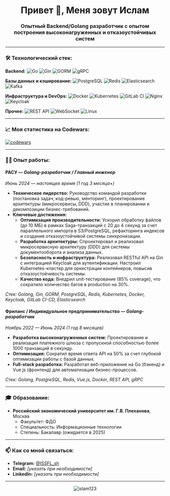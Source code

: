
<h1 align="center">Привет 👋, Меня зовут Ислам</h1>
<h3 align="center">Опытный Backend/Golang разработчик с опытом построения высоконагруженных и отказоустойчивых систем</h3>

---

### 🛠️ Технологический стек:

**Backend:**
![Go](https://img.shields.io/badge/Go-00ADD8?style=for-the-badge&logo=go&logoColor=white)
![Gin](https://img.shields.io/badge/Gin-0099E1?style=for-the-badge&logo=go&logoColor=white)
![GORM](https://img.shields.io/badge/GORM-2D6?style=for-the-badge)
![gRPC](https://img.shields.io/badge/gRPC-2D6?style=for-the-badge&logo=grpc&logoColor=white)

**Базы данных и кэширование:**
![PostgreSQL](https://img.shields.io/badge/PostgreSQL-316192?style=for-the-badge&logo=postgresql&logoColor=white)
![Redis](https://img.shields.io/badge/Redis-DC382D?style=for-the-badge&logo=redis&logoColor=white)
![Elasticsearch](https://img.shields.io/badge/Elasticsearch-005571?style=for-the-badge&logo=elasticsearch&logoColor=white)
![Kafka](https://img.shields.io/badge/Apache_Kafka-231F20?style=for-the-badge&logo=apache-kafka&logoColor=white)

**Инфраструктура и DevOps:**
![Docker](https://img.shields.io/badge/Docker-2496ED?style=for-the-badge&logo=docker&logoColor=white)
![Kubernetes](https://img.shields.io/badge/Kubernetes-326CE5?style=for-the-badge&logo=kubernetes&logoColor=white)
![GitLab CI](https://img.shields.io/badge/GitLab_CI-FC6D26?style=for-the-badge&logo=gitlab&logoColor=white)
![Nginx](https://img.shields.io/badge/Nginx-009639?style=for-the-badge&logo=nginx&logoColor=white)
![Keycloak](https://img.shields.io/badge/Keycloak-2D6?style=for-the-badge&logo=keycloak&logoColor=white)

**Прочее:**
![REST API](https://img.shields.io/badge/REST_API-FF6C37?style=for-the-badge&logo=api&logoColor=white)
![WebSocket](https://img.shields.io/badge/WebSocket-2D6?style=for-the-badge&logo=socket.io&logoColor=white)
![Linux](https://img.shields.io/badge/Linux-FCC624?style=for-the-badge&logo=linux&logoColor=black)

---

### 📈 Моя статистика на Codewars:

[![codewars](https://www.codewars.com/users/Islam123/badges/large)](https://www.codewars.com/users/Islam123)

---

### 👨‍💻 Опыт работы:

#### **РАСУ** — *Golang-разработчик / Главный инженер*
*Июнь 2024 — настоящее время (1 год 3 месяца+)*

*   **Техническое лидерство:** Руководство командой разработки (постановка задач, код-ревью, менторинг), проектирование архитектуры (микросервисы, DDD), участие в планировании и декомпозиции бизнес-требований.
*   **Ключевые достижения:**
    *   **Оптимизация производительности:** Ускорил обработку файлов (до 10 МБ) в рамках Saga-транзакций с 20 до 4 секунд за счет параллельного импорта в S3/PostgreSQL, рефакторинга индексов и создания отказоустойчивой системы синхронизации.
    *   **Разработка архитектуры:** Спроектировал и реализовал микросервисную архитектуру (DDD) для системы документооборота и анализа данных.
    *   **Безопасность и инфраструктура:** Реализовал RESTful API на Gin с интеграцией Keycloak для аутентификации. Настроил Kubernetes-кластер для оркестрации контейнеров, повысив отказоустойчивость системы.
    *   **Качество кода:** Внедрил unit-тестирование (85% coverage), что сократило количество багов в production на 30%.

*Стек: Golang, Gin, GORM, PostgreSQL, Redis, Kubernetes, Docker, Keycloak, GitLab CI-CD, Elasticsearch*

#### **Фриланс / Индивидуальное предпринимательство** — *Golang-разработчик*
*Ноябрь 2022 — Июнь 2024 (1 год 8 месяцев)*

*   **Разработка высоконагруженных систем:** Проектирование и реализация платежного шлюза с пропускной способностью более 1000 транзакций в секунду.
*   **Оптимизация:** Сократил время ответа API на 50% за счет глубокой оптимизации работы с базой данных.
*   **Full-stack разработка:** Разработал веб-приложение на Go (бэкенд) и Vue.js (фронтенд) для автоматизации бизнес-процессов.

*Стек: Golang, PostgreSQL, Redis, Vue.js, Docker, REST API, gRPC*

---

### 🎓 Образование:

*   **Российский экономический университет им. Г.В. Плеханова**, Москва
    *   Факультет: ФДО
    *   Специальность: Информационные технологии
    *   Степень: Бакалавр (ожидается в 2025)

---

### 📫 Как со мной связаться:

*   **Telegram:** [@ISSFL_sh](https://t.me/ISSFL_sh)
*   **Email:** *[указать при необходимости]*
*   **LinkedIn:** *[указать при необходимости]*

---

<p align="center">
  <img src="https://github-readme-stats.vercel.app/api/top-langs?username=islam123&show_icons=true&locale=en&layout=compact&theme=radical" alt="islam123" />
</p>
